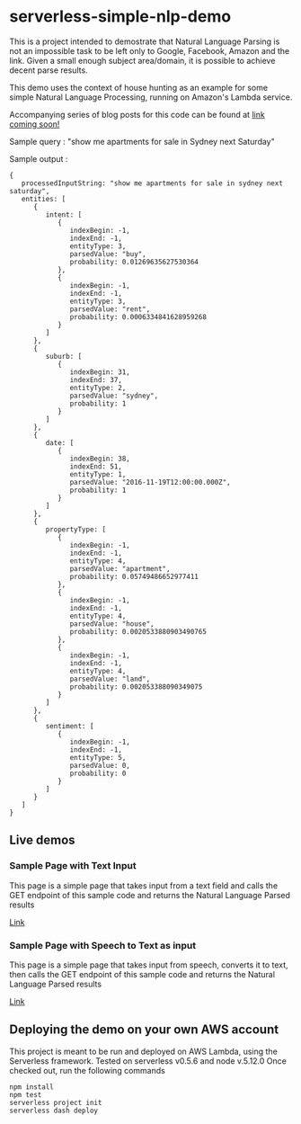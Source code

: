 # serverless-simple-nlp-demo

This is a project intended to demostrate that Natural Language Parsing is not an impossible task to be left only to Google, Facebook, Amazon and the link. Given a small enough subject area/domain, it is possible to achieve decent parse results.

This demo uses the context of house hunting as an example for some simple Natural Language Processing, running on Amazon's Lambda service.

Accompanying series of blog posts for this code can be found at [link coming soon!]()

Sample query : "show me apartments for sale in Sydney next Saturday"

Sample output : 
```
{
   processedInputString: "show me apartments for sale in sydney next saturday",
   entities: [
      {
         intent: [
            {
               indexBegin: -1,
               indexEnd: -1,
               entityType: 3,
               parsedValue: "buy",
               probability: 0.01269635627530364
            },
            {
               indexBegin: -1,
               indexEnd: -1,
               entityType: 3,
               parsedValue: "rent",
               probability: 0.0006334841628959268
            }
         ]
      },
      {
         suburb: [
            {
               indexBegin: 31,
               indexEnd: 37,
               entityType: 2,
               parsedValue: "sydney",
               probability: 1
            }
         ]
      },
      {
         date: [
            {
               indexBegin: 38,
               indexEnd: 51,
               entityType: 1,
               parsedValue: "2016-11-19T12:00:00.000Z",
               probability: 1
            }
         ]
      },
      {
         propertyType: [
            {
               indexBegin: -1,
               indexEnd: -1,
               entityType: 4,
               parsedValue: "apartment",
               probability: 0.05749486652977411
            },
            {
               indexBegin: -1,
               indexEnd: -1,
               entityType: 4,
               parsedValue: "house",
               probability: 0.0020533880903490765
            },
            {
               indexBegin: -1,
               indexEnd: -1,
               entityType: 4,
               parsedValue: "land",
               probability: 0.002053388090349075
            }
         ]
      },
      {
         sentiment: [
            {
               indexBegin: -1,
               indexEnd: -1,
               entityType: 5,
               parsedValue: 0,
               probability: 0
            }
         ]
      }
   ]
}
```

## Live demos
### Sample Page with Text Input
This page is a simple page that takes input from a text field and calls the GET endpoint of this sample code and returns the Natural Language Parsed results

[Link](https://s3-ap-southeast-2.amazonaws.com/serverless-nlp-realestate/web/webspeechdemo1.html)

### Sample Page with Speech to Text as input
This page is a simple page that takes input from speech, converts it to text, then calls the GET endpoint of this sample code and returns the Natural Language Parsed results

[Link](https://s3-ap-southeast-2.amazonaws.com/serverless-nlp-realestate/web/webspeechdemo2.html)

## Deploying the demo on your own AWS account
This project is meant to be run and deployed on AWS Lambda, using the Serverless framework.
Tested on serverless v0.5.6 and node v.5.12.0
Once checked out, run the following commands
```
npm install
npm test
serverless project init
serverless dash deploy
```


